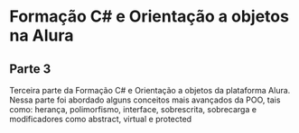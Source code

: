 # Formação C# e Orientação a objetos na Alura
## Parte 3
Terceira parte da Formação C# e Orientação a objetos da plataforma Alura. Nessa parte foi abordado alguns conceitos mais avançados da POO, tais como: herança, polimorfismo, interface, sobrescrita, sobrecarga e modificadores como abstract, virtual e protected
